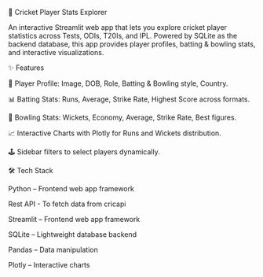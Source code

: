 🏏 Cricket Player Stats Explorer

An interactive Streamlit web app that lets you explore cricket player statistics across Tests, ODIs, T20Is, and IPL.
Powered by SQLite as the backend database, this app provides player profiles, batting & bowling stats, and interactive visualizations.

✨ Features

📌 Player Profile: Image, DOB, Role, Batting & Bowling style, Country.

📊 Batting Stats: Runs, Average, Strike Rate, Highest Score across formats.

🎯 Bowling Stats: Wickets, Economy, Average, Strike Rate, Best figures.

📈 Interactive Charts with Plotly for Runs and Wickets distribution.

🕹️ Sidebar filters to select players dynamically.

🛠️ Tech Stack

Python – Frontend web app framework

Rest API - To fetch data from cricapi

Streamlit – Frontend web app framework

SQLite – Lightweight database backend

Pandas – Data manipulation

Plotly – Interactive charts
